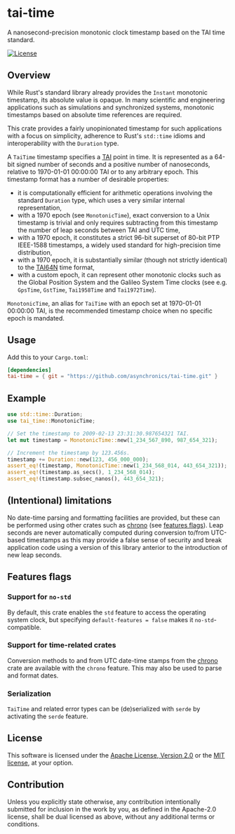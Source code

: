 # tai-time

A nanosecond-precision monotonic clock timestamp based on the TAI time standard.

[![License](https://img.shields.io/badge/license-MIT%2FApache--2.0-blue.svg)](https://github.com/asynchronics/diatomic-waker#license)


## Overview

While Rust's standard library already provides the `Instant` monotonic
timestamp, its absolute value is opaque. In many scientific and engineering
applications such as simulations and synchronized systems, monotonic timestamps
based on absolute time references are required.

This crate provides a fairly unopinionated timestamp for such applications with
a focus on simplicity, adherence to Rust's `std::time` idioms and
interoperability with the `Duration` type.

A `TaiTime` timestamp specifies a [TAI] point in time. It is represented as a 64-bit
signed number of seconds and a positive number of nanoseconds, relative to
1970-01-01 00:00:00 TAI or to any arbitrary epoch. This timestamp format has a
number of desirable properties:

- it is computationally efficient for arithmetic operations involving the
  standard `Duration` type, which uses a very similar internal
  representation,
- with a 1970 epoch (see `MonotonicTime`), exact conversion to a Unix
  timestamp is trivial and only requires subtracting from this timestamp the
  number of leap seconds between TAI and UTC time,
- with a 1970 epoch, it constitutes a strict 96-bit superset of 80-bit PTP
  IEEE-1588 timestamps, a widely used standard for high-precision time
  distribution,
- with a 1970 epoch, it is substantially similar (though not strictly
  identical) to the [TAI64N] time format,
- with a custom epoch, it can represent other monotonic clocks such as the
  Global Position System and the Galileo System Time clocks (see e.g. `GpsTime`,
  `GstTime`, `Tai1958Time` and `Tai1972Time`).

`MonotonicTime`, an alias for `TaiTime` with an epoch set at 1970-01-01 00:00:00
TAI, is the recommended timestamp choice when no specific epoch is mandated.

[TAI]: https://en.wikipedia.org/wiki/International_Atomic_Time
[TAI64N]: https://cr.yp.to/libtai/tai64.html


## Usage

Add this to your `Cargo.toml`:

```toml
[dependencies]
tai-time = { git = "https://github.com/asynchronics/tai-time.git" }
```


## Example

```rust
use std::time::Duration;
use tai_time::MonotonicTime;

// Set the timestamp to 2009-02-13 23:31:30.987654321 TAI.
let mut timestamp = MonotonicTime::new(1_234_567_890, 987_654_321);

// Increment the timestamp by 123.456s.
timestamp += Duration::new(123, 456_000_000);
assert_eq!(timestamp, MonotonicTime::new(1_234_568_014, 443_654_321));
assert_eq!(timestamp.as_secs(), 1_234_568_014);
assert_eq!(timestamp.subsec_nanos(), 443_654_321);
```


## (Intentional) limitations

No date-time parsing and formatting facilities are provided, but these can be
performed using other crates such as [chrono] (see [features
flags](#other-time-related-crates)). Leap seconds are never automatically
computed during conversion to/from UTC-based timestamps as this may provide a
false sense of security and break application code using a version of this
library anterior to the introduction of new leap seconds.

[chrono]: https://crates.io/crates/chrono


## Features flags

### Support for `no-std`

By default, this crate enables the `std` feature to access the operating system
clock, but specifying `default-features = false` makes it `no-std`-compatible.

### Support for time-related crates

Conversion methods to and from UTC date-time stamps from the [chrono] crate
are available with the `chrono` feature. This may also be used to parse and
format dates.

### Serialization

`TaiTime` and related error types can be (de)serialized with
`serde` by activating the `serde` feature.

## License

This software is licensed under the [Apache License, Version
2.0](LICENSE-APACHE) or the [MIT license](LICENSE-MIT), at your option.


## Contribution

Unless you explicitly state otherwise, any contribution intentionally submitted
for inclusion in the work by you, as defined in the Apache-2.0 license, shall be
dual licensed as above, without any additional terms or conditions.
